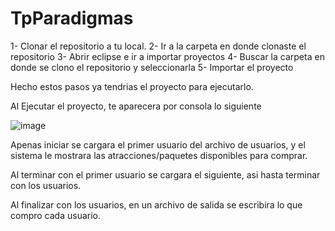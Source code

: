 # TpParadigmas

1- Clonar el repositorio a tu local.
2- Ir a la carpeta en donde clonaste el repositorio
3- Abrir eclipse e ir a importar proyectos
4- Buscar la carpeta en donde se clono el repositorio y seleccionarla
5- Importar el proyecto

Hecho estos pasos ya tendrias el proyecto para ejecutarlo.

Al Ejecutar el proyecto, te aparecera por consola lo siguiente

![image](https://github.com/Kevinmaciel33/TpParadigmas/assets/38921659/35910440-05d9-4025-973c-974045063cc8)

Apenas iniciar se cargara el primer usuario del archivo de usuarios, y el sistema le mostrara las atracciones/paquetes disponibles para comprar.

Al terminar con el primer usuario se cargara el siguiente, asi hasta terminar con los usuarios.

Al finalizar con los usuarios, en un archivo de salida se escribira lo que compro cada usuario.

